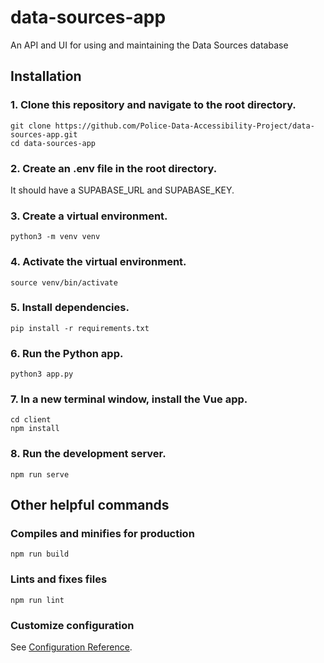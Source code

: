 # data-sources-app
An API and UI for using and maintaining the Data Sources database

## Installation

### 1. Clone this repository and navigate to the root directory.
```
git clone https://github.com/Police-Data-Accessibility-Project/data-sources-app.git
cd data-sources-app
```

### 2. Create an .env file in the root directory.
It should have a SUPABASE_URL and SUPABASE_KEY.

### 3. Create a virtual environment.
```
python3 -m venv venv
```

### 4. Activate the virtual environment.
```
source venv/bin/activate
```

### 5. Install dependencies.
```
pip install -r requirements.txt
```

### 6. Run the Python app.
```
python3 app.py
```

### 7. In a new terminal window, install the Vue app.
```
cd client
npm install
```

### 8. Run the development server.
```
npm run serve
```

## Other helpful commands

### Compiles and minifies for production
```
npm run build
```

### Lints and fixes files
```
npm run lint
```

### Customize configuration
See [Configuration Reference](https://cli.vuejs.org/config/).
